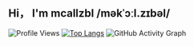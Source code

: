 ## Hi， I'm mcallzbl /məkˈɔːl.zɪbəl/

![Profile Views](https://komarev.com/ghpvc/?username=mcallzbl&color=blue&style=flat-square)
[![Top Langs](https://github-readme-stats.vercel.app/api/top-langs/?username=mcallzbl&layout=compact&theme=radical)](https://github.com/anuraghazra/github-readme-stats)
![GitHub Activity Graph](https://github-readme-activity-graph.vercel.app/graph?username=mcallzbl&theme=react-dark)
<!-- [![GitHub stats](https://github-readme-stats.vercel.app/api?username=mcallzbl&show_icons=true&theme=radical)](https://github.com/anuraghazra/github-readme-stats) -->

<!--
**mcallzbl/mcallzbl** is a ✨ _special_ ✨ repository because its `README.md` (this file) appears on your GitHub profile.

Here are some ideas to get you started:

- 🔭 I’m currently working on ...
- 🌱 I’m currently learning ...
- 👯 I’m looking to collaborate on ...
- 🤔 I’m looking for help with ...
- 💬 Ask me about ...
- 📫 How to reach me: ...
- 😄 Pronouns: ...
- ⚡ Fun fact: ...
-->
